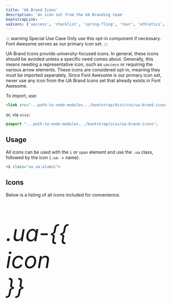 ```yaml
---
title: 'UA Brand Icons'
description: 'An icon set from the UA Branding team'
bootstrapLink: ''
uaIcons: ['uaccess', 'checklist', 'spring-fling', 'tour', 'athletics', 'feedback', 'alumni', 'document', 'az-index', 'directory', 'weather', 'video', 'campus-map', 'news', 'foursquare', 'pinterest', 'youtube', 'facebook', 'mobile', 'googleplus', 'instagram', 'linkedin', 'twitter', 'rss', 'bookmark', 'unbookmark', 'search', 'checkmark', 'x', 'hamburger', 'minus', 'plus', 'email', 'print', 'link', 'refresh', 'upload', 'download', 'minimize', 'maximize', 'fast-forward', 'stop', 'pause', 'rewind', 'down-point', 'up-right-point', 'right-point', 'down-right-point', 'up-point', 'left-point', 'down-left-point', 'up-left-point', 'bottom-corner', 'top-right-corner', 'right-corner', 'bottom-right-corner', 'top-corner', 'left-corner', 'bottom-left-corner', 'top-left-corner', 'down-arrow', 'up-right-arrow', 'right-arrow', 'down-right-arrow', 'up-arrow', 'left-arrow', 'down-left-arrow', 'up-left-arrow']
---
```






::: warning Special Use Case
Only use this opt-in component if necessary. Font Awesome serves as our primary icon set.
:::

UA Brand Icons provide university-focused icons. In general, these icons should be avoided unless a specific need comes about. Generally, this means needing a representative icon, such as `uaccess` or requiring the various arrow elements. These icons are considered opt-in, meaning they must be imported seperately. Since Font Awesome is our primary icon set, never use any icon from the UA Brand Icons set that already exists in Font Awesome.

To import, use:

```html
<link src="...path-to-node-modules.../bootstrap/dist/css/ua-brand-icons.min.css">
```

or, via `scss`:

```scss
@import "...path-to-node-modules.../bootstrap/scss/ua-brand-icons";
```

## Usage

All icons can be used with the `i` or `span` element and use the `.ua` class, followed by the icon (`.ua-` + name).

```html
<i class="ua ua-alumni">
```

## Icons

Below is a listing of all icons included for convenience.

<div class="d-flex flex-row flex-wrap justify-content-center">
  <div v-for="icon in $page.frontmatter.uaIcons" :key="icon"
      class="bg-coolgray m-2 d-flex flex-column justify-content-center align-items-center" 
      style="width: 200px; height: 200px;">
    <i :class="'ua ua-' + icon" style="font-size:5em;"/>
    <p class="mt-2">.ua-{{ icon }}</p>
  </div>
</div>

<style lang="scss">
  $ua-font-path:  "../../fonts/" !default;
  @import "../../scss/ua-brand-icons.scss";
</style>
